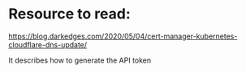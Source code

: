 # Resource to read:
https://blog.darkedges.com/2020/05/04/cert-manager-kubernetes-cloudflare-dns-update/

It describes how to generate the API token